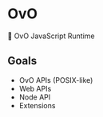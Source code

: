 # OvO

🦉 OvO JavaScript Runtime


## Goals

- OvO APIs (POSIX-like)
- Web APIs
- Node API
- Extensions